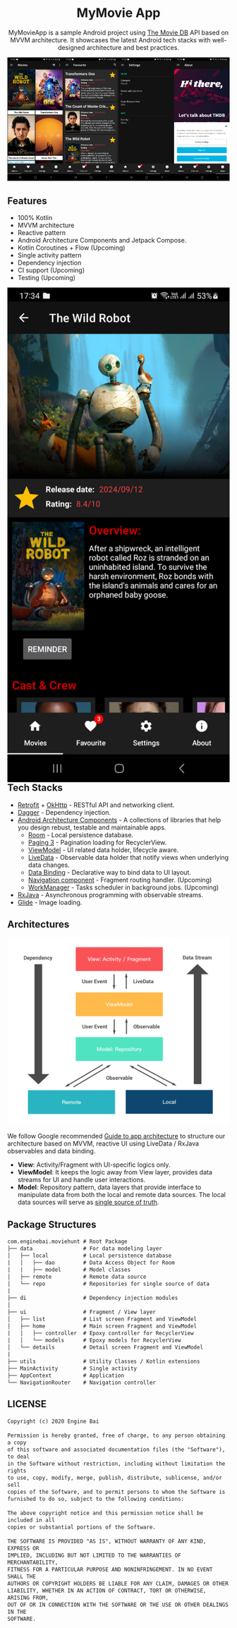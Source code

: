<h1 align="center">MyMovie App</h1>

<p align="center">
MyMovieApp is a sample Android project using <a href="https://www.themoviedb.org/">The Movie DB</a> API based on MVVM architecture. It showcases the latest Android tech stacks with well-designed architecture and best practices.

<img src='art/img.png' width='25%'/><img src = 'art/img_1.png' width='25%'/><img src='art/img_2.png' width='25%'/><img src ='art/img_3.png' width='25%'/>

</p>

## Features
* 100% Kotlin
* MVVM architecture
* Reactive pattern
* Android Architecture Components and Jetpack Compose.
* Kotlin Coroutines + Flow (Upcoming)
* Single activity pattern
* Dependency injection
* CI support (Upcoming)
* Testing (Upcoming)

<img src="./art/img_4.png" align="right" width="720"/>

## Tech Stacks
* [Retrofit](http://square.github.io/retrofit/) + [OkHttp](http://square.github.io/okhttp/) - RESTful API and networking client.
* [Dagger](https://github.com/google/dagger) - Dependency injection.
* [Android Architecture Components](https://developer.android.com/topic/libraries/architecture) - A collections of libraries that help you design rebust, testable and maintainable apps.
    * [Room](https://developer.android.com/training/data-storage/room) - Local persistence database.
    * [Paging 3](https://developer.android.com/topic/libraries/architecture/paging/v3-overview) - Pagination loading for RecyclerView.
    * [ViewModel](https://developer.android.com/reference/androidx/lifecycle/ViewModel) - UI related data holder, lifecycle aware.
    * [LiveData](https://developer.android.com/topic/libraries/architecture/livedata) - Observable data holder that notify views when underlying data changes.
    * [Data Binding](https://developer.android.com/topic/libraries/data-binding) - Declarative way to bind data to UI layout.
    * [Navigation component](https://developer.android.com/guide/navigation) - Fragment routing handler. (Upcoming)
    * [WorkManager](https://developer.android.com/topic/libraries/architecture/workmanager) - Tasks scheduler in background jobs. (Upcoming)
* [RxJava](https://github.com/ReactiveX/RxJava) - Asynchronous programming with observable streams.
* [Glide](https://github.com/bumptech/glide) - Image loading.

## Architectures

![MVVM](./art/MyMovieApp_Architecture.png)

We follow Google recommended [Guide to app architecture](https://developer.android.com/jetpack/guide) to structure our architecture based on MVVM, reactive UI using LiveData / RxJava observables and data binding.

* **View**: Activity/Fragment with UI-specific logics only.
* **ViewModel**: It keeps the logic away from View layer, provides data streams for UI and handle user interactions.
* **Model**: Repository pattern, data layers that provide interface to manipulate data from both the local and remote data sources. The local data sources will serve as [single source of truth](https://en.wikipedia.org/wiki/Single_source_of_truth).

## Package Structures

```
com.enginebai.moviehunt # Root Package
├── data                # For data modeling layer
│   ├── local           # Local persistence database
|   │   ├── dao         # Data Access Object for Room
|   |   ├── model       # Model classes
│   ├── remote          # Remote data source
│   └── repo            # Repositories for single source of data
|
├── di                  # Dependency injection modules
│
├── ui                  # Fragment / View layer
│   ├── list            # List screen Fragment and ViewModel
│   ├── home            # Main screen Fragment and ViewModel
|   │   ├── controller  # Epoxy controller for RecyclerView
|   │   └── models      # Epoxy models for RecyclerView
│   └── details         # Detail screen Fragment and ViewModel
|
├── utils               # Utility Classes / Kotlin extensions
├── MainActivity        # Single activity
├── AppContext          # Application
└── NavigationRouter    # Navigation controller

```

## LICENSE

```
Copyright (c) 2020 Engine Bai

Permission is hereby granted, free of charge, to any person obtaining a copy
of this software and associated documentation files (the "Software"), to deal
in the Software without restriction, including without limitation the rights
to use, copy, modify, merge, publish, distribute, sublicense, and/or sell
copies of the Software, and to permit persons to whom the Software is
furnished to do so, subject to the following conditions:

The above copyright notice and this permission notice shall be included in all
copies or substantial portions of the Software.

THE SOFTWARE IS PROVIDED "AS IS", WITHOUT WARRANTY OF ANY KIND, EXPRESS OR
IMPLIED, INCLUDING BUT NOT LIMITED TO THE WARRANTIES OF MERCHANTABILITY,
FITNESS FOR A PARTICULAR PURPOSE AND NONINFRINGEMENT. IN NO EVENT SHALL THE
AUTHORS OR COPYRIGHT HOLDERS BE LIABLE FOR ANY CLAIM, DAMAGES OR OTHER
LIABILITY, WHETHER IN AN ACTION OF CONTRACT, TORT OR OTHERWISE, ARISING FROM,
OUT OF OR IN CONNECTION WITH THE SOFTWARE OR THE USE OR OTHER DEALINGS IN THE
SOFTWARE.
```

